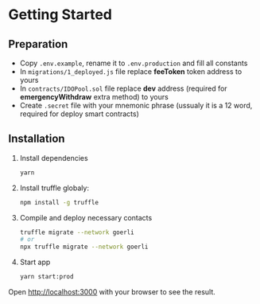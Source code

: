 # Getting Started

## Preparation

- Copy `.env.example`, rename it to `.env.production` and fill all constants
- In `migrations/1_deployed.js` file replace **feeToken** token address to yours
- In `contracts/IDOPool.sol` file replace **dev** address (required for **emergencyWithdraw** extra method)  to yours
- Create `.secret` file with your mnemonic phrase (ussualy it is a 12 word, required for deploy smart contracts)

## Installation

1. Install dependencies

    ```bash
    yarn
    ```

2. Install truffle globaly:

    ```bash
    npm install -g truffle
    ```

3. Compile and deploy necessary contacts

    ```bash
    truffle migrate --network goerli
    # or
    npx truffle migrate --network goerli
    ```

4. Start app

    ```bash
    yarn start:prod
    ```

Open [http://localhost:3000](http://localhost:3000) with your browser to see the result.